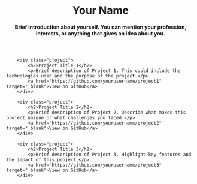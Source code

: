 <!DOCTYPE html>
<html lang="en">
<head>
    <meta charset="UTF-8">
    <meta name="viewport" content="width=device-width, initial-scale=1.0">
    <title>Portfolio</title>
    <link rel="stylesheet" href="styles.css">
</head>
<body>
    <header>
        <h1>Your Name</h1>
        <p><strong>Brief introduction about yourself. You can mention your profession, interests, or anything that gives an idea about you.</strong></p>
    </header>

        <div class="project">
            <h2>Project Title 1</h2>
            <p>Brief description of Project 1. This could include the technologies used and the purpose of the project.</p>
            <a href="https://github.com/yourusername/project1" target="_blank">View on GitHub</a>
        </div>

        <div class="project">
            <h2>Project Title 2</h2>
            <p>Brief description of Project 2. Describe what makes this project unique or what challenges you faced.</p>
            <a href="https://github.com/yourusername/project2" target="_blank">View on GitHub</a>
        </div>

        <div class="project">
            <h2>Project Title 3</h2>
            <p>Brief description of Project 3. Highlight key features and the impact of this project.</p>
            <a href="https://github.com/yourusername/project3" target="_blank">View on GitHub</a>
        </div>
    
</body>
</html>
